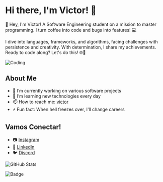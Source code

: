 # Hi there, I'm Victor! 👋

👋 Hey, I'm Victor! A Software Engineering student on a mission to master programming. I turn coffee into code and bugs into features! 💻

I dive into languages, frameworks, and algorithms, facing challenges with persistence and creativity. With determination, I share my achievements. Ready to code along? Let's do this! 🌐🚀

![Coding](https://gifdb.com/images/high/coding-skills-loading-dk68v8z0hevjpuiv.gif)

## About Me

- 🔭 I’m currently working on various software projects
- 🌱 I’m learning new technologies every day
- 📫 How to reach me: [victor](mailto:vicguioliveira2005@gmail.com)
- ⚡ Fun fact: When hell freezes over, I'll change careers

## Vamos Conectar!

- 📷 [Instagram](https://instagram.com/victor_nasc00)
- 💼 [LinkedIn](https://linkedin.com/in/victor-nasc00)
- 🐦 [Discord](https://discord.com/invite/fdU3reGj)


![GitHub Stats](https://github-readme-stats.vercel.app/api?username=ON00dev&show_icons=true&theme=radical)

![Badge](https://img.shields.io/badge/Python-JavaScript-<COLOR>.svg)
